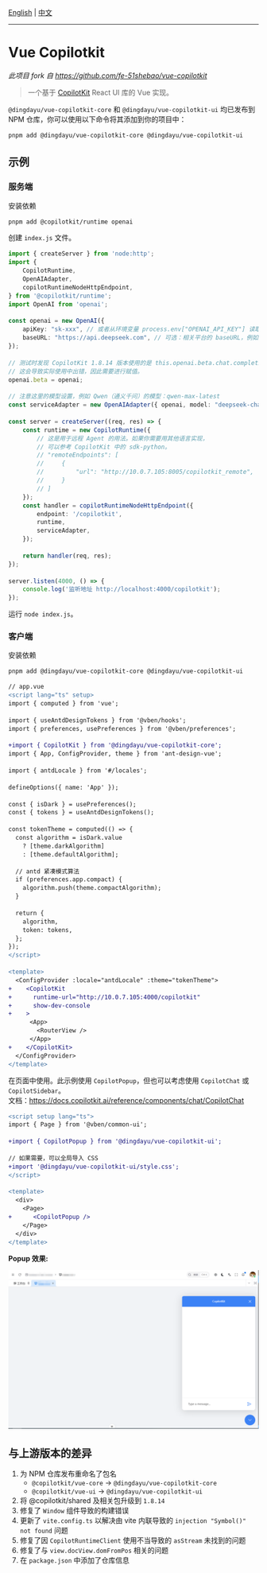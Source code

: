 [English](./README.md) | [中文](./README.zh.md)

---
# Vue Copilotkit

*此项目 fork 自 https://github.com/fe-51shebao/vue-copilotkit*

> 一个基于 <a href="https://github.com/CopilotKit/CopilotKit" target="_blank">CopilotKit</a> React UI 库的 Vue 实现。

`@dingdayu/vue-copilotkit-core` 和 `@dingdayu/vue-copilotkit-ui` 均已发布到 NPM 仓库，你可以使用以下命令将其添加到你的项目中：

```bash
pnpm add @dingdayu/vue-copilotkit-core @dingdayu/vue-copilotkit-ui
```

## 示例

### 服务端

安装依赖

```bash
pnpm add @copilotkit/runtime openai
```

创建 `index.js` 文件。

```ts
import { createServer } from 'node:http';
import {
    CopilotRuntime,
    OpenAIAdapter,
    copilotRuntimeNodeHttpEndpoint,
} from '@copilotkit/runtime';
import OpenAI from 'openai';

const openai = new OpenAI({
    apiKey: "sk-xxx", // 或者从环境变量 process.env["OPENAI_API_KEY"] 读取 API 密钥
    baseURL: "https://api.deepseek.com", // 可选：相关平台的 baseURL，例如阿里云百炼：https://dashscope.aliyuncs.com/compatible-mode/v1
});

// 测试时发现 CopilotKit 1.8.14 版本使用的是 this.openai.beta.chat.completions.stream
// 这会导致实际使用中出错，因此需要进行赋值。
openai.beta = openai;

// 注意这里的模型设置，例如 Qwen（通义千问）的模型：qwen-max-latest
const serviceAdapter = new OpenAIAdapter({ openai, model: "deepseek-chat", keepSystemRole: true, });

const server = createServer((req, res) => {
    const runtime = new CopilotRuntime({
        // 这是用于远程 Agent 的用法。如果你需要用其他语言实现，
        // 可以参考 CopilotKit 中的 sdk-python。
        // "remoteEndpoints": [
        //     {
        //         "url": "http://10.0.7.105:8005/copilotkit_remote",
        //     }
        // ]
    });
    const handler = copilotRuntimeNodeHttpEndpoint({
        endpoint: '/copilotkit',
        runtime,
        serviceAdapter,
    });

    return handler(req, res);
});

server.listen(4000, () => {
    console.log('监听地址 http://localhost:4000/copilotkit');
});
```

运行 `node index.js`。

### 客户端

安装依赖

```bash
pnpm add @dingdayu/vue-copilotkit-core @dingdayu/vue-copilotkit-ui
```

```diff
// app.vue
<script lang="ts" setup>
import { computed } from 'vue';

import { useAntdDesignTokens } from '@vben/hooks';
import { preferences, usePreferences } from '@vben/preferences';

+import { CopilotKit } from '@dingdayu/vue-copilotkit-core';
import { App, ConfigProvider, theme } from 'ant-design-vue';

import { antdLocale } from '#/locales';

defineOptions({ name: 'App' });

const { isDark } = usePreferences();
const { tokens } = useAntdDesignTokens();

const tokenTheme = computed(() => {
  const algorithm = isDark.value
    ? [theme.darkAlgorithm]
    : [theme.defaultAlgorithm];

  // antd 紧凑模式算法
  if (preferences.app.compact) {
    algorithm.push(theme.compactAlgorithm);
  }

  return {
    algorithm,
    token: tokens,
  };
});
</script>

<template>
  <ConfigProvider :locale="antdLocale" :theme="tokenTheme">
+    <CopilotKit
+      runtime-url="http://10.0.7.105:4000/copilotkit"
+      show-dev-console
+    >
      <App>
        <RouterView />
      </App>
+    </CopilotKit>
  </ConfigProvider>
</template>
```

在页面中使用。此示例使用 `CopilotPopup`，但也可以考虑使用 `CopilotChat` 或 `CopilotSidebar`。  
文档：https://docs.copilotkit.ai/reference/components/chat/CopilotChat

```diff
<script setup lang="ts">
import { Page } from '@vben/common-ui';

+import { CopilotPopup } from '@dingdayu/vue-copilotkit-ui';

// 如果需要，可以全局导入 CSS
+import '@dingdayu/vue-copilotkit-ui/style.css';
</script>

<template>
  <div>
    <Page>
+      <CopilotPopup />
    </Page>
  </div>
</template>
```

**Popup 效果:**

![Copilot Popup](./popup.png) 

## 与上游版本的差异

1.  为 NPM 仓库发布重命名了包名
    *   `@copilotkit/vue-core` → `@dingdayu/vue-copilotkit-core`
    *   `@copilotkit/vue-ui` → `@dingdayu/vue-copilotkit-ui`
2.  将 @copilotkit/shared 及相关包升级到 `1.8.14`
3.  修复了 `Window` 组件导致的构建错误
4.  更新了 `vite.config.ts` 以解决由 vite 内联导致的 `injection "Symbol()" not found` 问题
5.  修复了因 `CopilotRuntimeClient` 使用不当导致的 `asStream` 未找到的问题
6.  修复了与 `view.docView.domFromPos` 相关的问题
7.  在 `package.json` 中添加了仓库信息